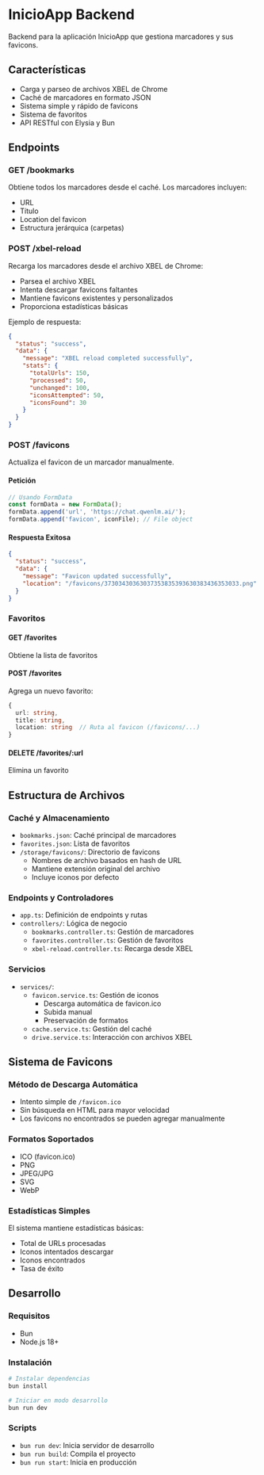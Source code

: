 # InicioApp Backend

Backend para la aplicación InicioApp que gestiona marcadores y sus favicons.

## Características

- Carga y parseo de archivos XBEL de Chrome
- Caché de marcadores en formato JSON
- Sistema simple y rápido de favicons
- Sistema de favoritos
- API RESTful con Elysia y Bun

## Endpoints

### GET /bookmarks
Obtiene todos los marcadores desde el caché. Los marcadores incluyen:
- URL
- Título
- Location del favicon
- Estructura jerárquica (carpetas)

### POST /xbel-reload
Recarga los marcadores desde el archivo XBEL de Chrome:
- Parsea el archivo XBEL
- Intenta descargar favicons faltantes
- Mantiene favicons existentes y personalizados
- Proporciona estadísticas básicas

Ejemplo de respuesta:
```json
{
  "status": "success",
  "data": {
    "message": "XBEL reload completed successfully",
    "stats": {
      "totalUrls": 150,
      "processed": 50,
      "unchanged": 100,
      "iconsAttempted": 50,
      "iconsFound": 30
    }
  }
}
```

### POST /favicons
Actualiza el favicon de un marcador manualmente.

#### Petición
```javascript
// Usando FormData
const formData = new FormData();
formData.append('url', 'https://chat.qwenlm.ai/');
formData.append('favicon', iconFile); // File object
```

#### Respuesta Exitosa
```json
{
  "status": "success",
  "data": {
    "message": "Favicon updated successfully",
    "location": "/favicons/37303430363037353835393630383436353033.png"
  }
}
```

### Favoritos

#### GET /favorites
Obtiene la lista de favoritos

#### POST /favorites
Agrega un nuevo favorito:
```typescript
{
  url: string,
  title: string,
  location: string  // Ruta al favicon (/favicons/...)
}
```

#### DELETE /favorites/:url
Elimina un favorito

## Estructura de Archivos

### Caché y Almacenamiento

- `bookmarks.json`: Caché principal de marcadores
- `favorites.json`: Lista de favoritos
- `/storage/favicons/`: Directorio de favicons
  - Nombres de archivo basados en hash de URL
  - Mantiene extensión original del archivo
  - Incluye iconos por defecto

### Endpoints y Controladores

- `app.ts`: Definición de endpoints y rutas
- `controllers/`: Lógica de negocio
  - `bookmarks.controller.ts`: Gestión de marcadores
  - `favorites.controller.ts`: Gestión de favoritos
  - `xbel-reload.controller.ts`: Recarga desde XBEL

### Servicios

- `services/`:
  - `favicon.service.ts`: Gestión de iconos
    - Descarga automática de favicon.ico
    - Subida manual
    - Preservación de formatos
  - `cache.service.ts`: Gestión del caché
  - `drive.service.ts`: Interacción con archivos XBEL

## Sistema de Favicons

### Método de Descarga Automática

- Intento simple de `/favicon.ico`
- Sin búsqueda en HTML para mayor velocidad
- Los favicons no encontrados se pueden agregar manualmente

### Formatos Soportados

- ICO (favicon.ico)
- PNG
- JPEG/JPG
- SVG
- WebP

### Estadísticas Simples

El sistema mantiene estadísticas básicas:
- Total de URLs procesadas
- Iconos intentados descargar
- Iconos encontrados
- Tasa de éxito

## Desarrollo

### Requisitos

- Bun
- Node.js 18+

### Instalación

```bash
# Instalar dependencias
bun install

# Iniciar en modo desarrollo
bun run dev
```

### Scripts

- `bun run dev`: Inicia servidor de desarrollo
- `bun run build`: Compila el proyecto
- `bun run start`: Inicia en producción
